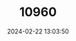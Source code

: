 ---
title: "10960"
category: "Katechonemertes nightingaleensis"
draft: false
date: 2024-02-22 13:03:50
languages:
  English: ["Nightingale ribbon worm"]
---